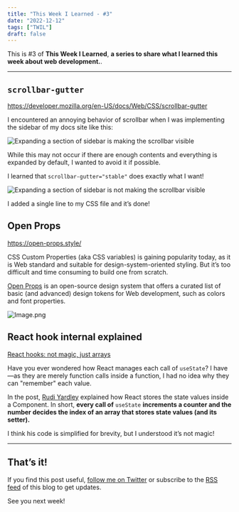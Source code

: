 ```yaml
---
title: "This Week I Learned - #3"
date: "2022-12-12"
tags: ["TWIL"]
draft: false
---
```


This is #3 of **This Week I Learned**, **a series to share what I learned this week about web development.**.

---

## `scrollbar-gutter`

https://developer.mozilla.org/en-US/docs/Web/CSS/scrollbar-gutter

I encountered an annoying behavior of scrollbar when I was implementing the sidebar of my docs site like this:

![Expanding a section of sidebar is making the scrollbar visible](https://res.craft.do/user/full/a9f7c306-6079-e5df-ecdf-04a17e918d0c/doc/5434F963-7AB3-48D0-94BD-422CE1753AD1/BD27C155-2192-4F06-84CD-6CAA244EF8E2_2/79bdXBKmzZ7sqc8nonBQgdb3V73dhuTUlq3NUd9hxegz/AnimatedImage.gif)

While this may not occur if there are enough contents and everything is expanded by default, I wanted to avoid it if possible.

I learned that `scrollbar-gutter="stable"` does exactly what I want!

![Expanding a section of sidebar is not making the scrollbar visible](https://res.craft.do/user/full/a9f7c306-6079-e5df-ecdf-04a17e918d0c/doc/5434F963-7AB3-48D0-94BD-422CE1753AD1/E485382A-8D43-45DD-AD80-3D7A22DC3A53_2/dj4R8pRdJbMwO77IUDvgKyt31EiuAIYrTwOXmgLY8gwz/AnimatedImage.gif)

I added a single line to my CSS file and it’s done!

## Open Props

https://open-props.style/

CSS Custom Properties (aka CSS variables) is gaining popularity today, as it is Web standard and suitable for design-system-oriented styling. But it’s too difficult and time consuming to build one from scratch.

[Open Props](https://open-props.style/) is an open-source design system that offers a curated list of basic (and advanced) design tokens for Web development, such as colors and font properties.

![Image.png](https://res.craft.do/user/full/a9f7c306-6079-e5df-ecdf-04a17e918d0c/doc/5434F963-7AB3-48D0-94BD-422CE1753AD1/86934423-586A-4CA7-99AF-F242BC192496_2/V63nb9kUcLkr3QKXpxrMxIgB9wlgG4K8fdHsLyyXYCoz/Image.png)

## React hook internal explained

[React hooks: not magic, just arrays](https://medium.com/@ryardley/react-hooks-not-magic-just-arrays-cd4f1857236e)

Have you ever wondered how React manages each call of `useState`? I have—as they are merely function calls inside a function, I had no idea why they can "remember" each value.

In the post, [Rudi Yardley](https://medium.com/@ryardley) explained how React stores the state values inside a Component. In short, **every call of** `useState` **increments a counter and the number decides the index of an array that stores state values (and its setter).**

I think his code is simplified for brevity, but I understood it’s not magic!

---

## That’s it!

If you find this post useful, [follow me on Twitter](https://twitter.com/MatsuraYuma) or subscribe to the [RSS feed](https://rubiq.vercel.app/feed.xml) of this blog to get updates.

See you next week!
